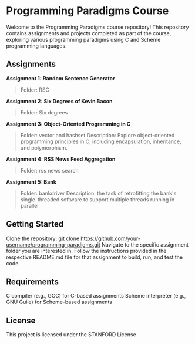 # Programming Paradigms Course
Welcome to the Programming Paradigms course repository! This repository contains assignments and projects completed as part of the course, exploring various programming paradigms using C and Scheme programming languages.

## Assignments
**Assignment 1: Random Sentence Generator**
>Folder: RSG

**Assignment 2: Six Degrees of Kevin Bacon**
>Folder: Six degrees

**Assignment 3: Object-Oriented Programming in C**
>Folder: vector and hashset
>Description: Explore object-oriented programming principles in C, including encapsulation, inheritance, and polymorphism.

**Assignment 4: RSS News Feed Aggregation**
>Folder: rss news search

**Assignment 5: Bank**
>Folder: bankdriver
>Description: the task of retrofitting the bank's single-threaded software to support multiple threads running in parallel



## Getting Started
Clone the repository: git clone https://github.com/your-username/programming-paradigms.git
Navigate to the specific assignment folder you are interested in.
Follow the instructions provided in the respective README.md file for that assignment to build, run, and test the code.
## Requirements
C compiler (e.g., GCC) for C-based assignments
Scheme interpreter (e.g., GNU Guile) for Scheme-based assignments

## License
This project is licensed under the STANFORD License

